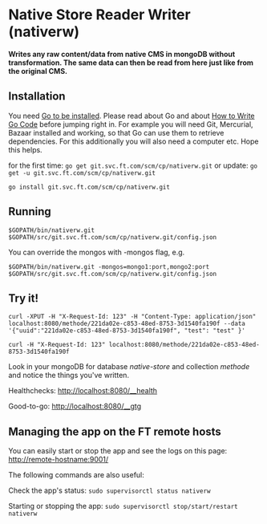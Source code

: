 # Native Store Reader Writer (nativerw)

__Writes any raw content/data from native CMS in mongoDB without transformation.
The same data can then be read from here just like from the original CMS.__

## Installation

You need [Go to be installed](https://golang.org/doc/install). Please read about Go and about [How to Write Go Code](https://golang.org/doc/code.html) before jumping right in. For example you will need Git, Mercurial, Bazaar installed and working, so that Go can use them to retrieve dependencies. For this additionally you will also need a computer etc. Hope this helps.

for the first time: `go get git.svc.ft.com/scm/cp/nativerw.git` or update: `go get -u git.svc.ft.com/scm/cp/nativerw.git`
	
`go install git.svc.ft.com/scm/cp/nativerw.git`


## Running

`$GOPATH/bin/nativerw.git $GOPATH/src/git.svc.ft.com/scm/cp/nativerw.git/config.json`

You can override the mongos with -mongos flag, e.g.

`$GOPATH/bin/nativerw.git -mongos=mongo1:port,mongo2:port $GOPATH/src/git.svc.ft.com/scm/cp/nativerw.git/config.json`

## Try it!

`curl -XPUT -H "X-Request-Id: 123" -H "Content-Type: application/json" localhost:8080/methode/221da02e-c853-48ed-8753-3d1540fa190f --data '{"uuid":"221da02e-c853-48ed-8753-3d1540fa190f", "test": "test" }'`

`curl -H "X-Request-Id: 123" localhost:8080/methode/221da02e-c853-48ed-8753-3d1540fa190f`

Look in your mongoDB for database _native-store_ and collection _methode_ and notice the things you've written.

Healthchecks: [http://localhost:8080/__health](http://localhost:8080/__health)

Good-to-go: [http://localhost:8080/__gtg](http://localhost:8080/__gtg)


## Managing the app on the FT remote hosts

You can easily start or stop the app and see the logs on this page: [http://remote-hostname:9001/](http://ftapp08074-lvpr-uk-int:9001/)

The following commands are also useful:

Check the app's status: `sudo supervisorctl status nativerw`

Starting or stopping the app: `sudo supervisorctl stop/start/restart nativerw`
